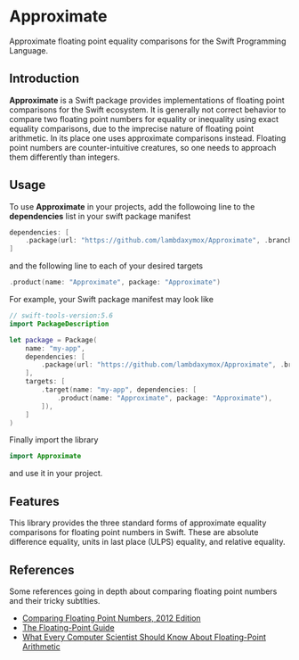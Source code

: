 # Approximate

Approximate floating point equality comparisons for the Swift Programming Language.

## Introduction
**Approximate** is a Swift package provides implementations of floating point comparisons 
for the Swift ecosystem. It is generally not correct behavior to compare two floating 
point numbers for equality or inequality using exact equality comparisons, due to the 
imprecise nature of floating point arithmetic. In its place one uses approximate 
comparisons instead. Floating point numbers are counter-intuitive creatures, so one needs 
to approach them differently than integers.

## Usage
To use **Approximate** in your projects, add the followoing line to the **dependencies**
list in your swift package manifest
```swift
dependencies: [
    .package(url: "https://github.com/lambdaxymox/Approximate", .branch("master")),
]
```
and the following line to each of your desired targets
```swift
.product(name: "Approximate", package: "Approximate")
```
For example, your Swift package manifest may look like
```swift
// swift-tools-version:5.6
import PackageDescription

let package = Package(
    name: "my-app",
    dependencies: [
        .package(url: "https://github.com/lambdaxymox/Approximate", .branch("master")),
    ],
    targets: [
        .target(name: "my-app", dependencies: [
            .product(name: "Approximate", package: "Approximate"),
        ]),
    ]
)
```
Finally import the library
```swift
import Approximate
```
and use it in your project.

## Features
This library provides the three standard forms of approximate equality 
comparisons for floating point numbers in Swift. These are absolute difference 
equality, units in last place (ULPS) equality, and relative equality. 

## References
Some references going in depth about comparing floating point numbers and their 
tricky subtlties.
- [Comparing Floating Point Numbers, 2012 Edition](https://randomascii.wordpress.com/2012/02/25/comparing-floating-point-numbers-2012-edition/)
- [The Floating-Point Guide](https://floating-point-gui.de/errors/comparison/)
- [What Every Computer Scientist Should Know About Floating-Point Arithmetic](https://docs.oracle.com/cd/E19957-01/806-3568/ncg_goldberg.html)
